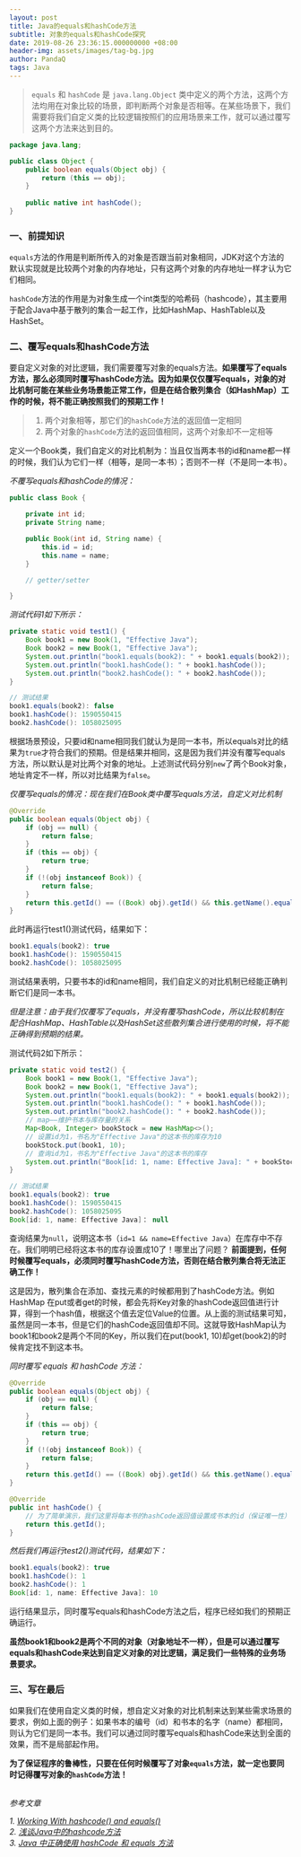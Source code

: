 ```yaml
---
layout: post
title: Java的equals和hashCode方法
subtitle: 对象的equals和hashCode探究
date: 2019-08-26 23:36:15.000000000 +08:00
header-img: assets/images/tag-bg.jpg
author: PandaQ
tags: Java
---
```


>`equals` 和 `hashCode` 是 `java.lang.Object` 类中定义的两个方法，这两个方法均用在对象比较的场景，即判断两个对象是否相等。在某些场景下，我们需要将我们自定义类的比较逻辑按照们的应用场景来工作，就可以通过覆写这两个方法来达到目的。

```java
package java.lang;

public class Object {
    public boolean equals(Object obj) {
        return (this == obj);
    }
    
    public native int hashCode();
}
```

### 一、前提知识

`equals`方法的作用是判断所传入的对象是否跟当前对象相同，JDK对这个方法的默认实现就是比较两个对象的内存地址，只有这两个对象的内存地址一样才认为它们相同。

`hashCode`方法的作用是为对象生成一个int类型的哈希码（hashcode），其主要用于配合Java中基于散列的集合一起工作，比如HashMap、HashTable以及HashSet。

### 二、覆写equals和hashCode方法

要自定义对象的对比逻辑，我们需要覆写对象的equals方法。**如果覆写了equals方法，那么必须同时覆写hashCode方法。因为如果仅仅覆写equals，对象的对比机制可能在某些业务场景能正常工作，但是在结合散列集合（如HashMap）工作的时候，将不能正确按照我们的预期工作！**

>1. 两个对象相等，那它们的`hashCode`方法的返回值一定相同
>2. 两个对象的`hashCode`方法的返回值相同，这两个对象却不一定相等

定义一个Book类，我们自定义的对比机制为：当且仅当两本书的id和name都一样的时候，我们认为它们一样（相等，是同一本书）；否则不一样（不是同一本书）。

*不覆写equals和hashCode的情况：*

```java
public class Book {

    private int id;
    private String name;

    public Book(int id, String name) {
        this.id = id;
        this.name = name;
    }

    // getter/setter

}
```

*测试代码1如下所示：*

```java
private static void test1() {
    Book book1 = new Book(1, "Effective Java");
    Book book2 = new Book(1, "Effective Java");
    System.out.println("book1.equals(book2): " + book1.equals(book2));
    System.out.println("book1.hashCode(): " + book1.hashCode());
    System.out.println("book2.hashCode(): " + book2.hashCode());
}

// 测试结果
book1.equals(book2): false
book1.hashCode(): 1590550415
book2.hashCode(): 1058025095
```

根据场景预设，只要id和name相同我们就认为是同一本书，所以equals对比的结果为`true`才符合我们的预期。但是结果并相同，这是因为我们并没有覆写equals方法，所以默认是对比两个对象的地址。上述测试代码分别`new`了两个Book对象，地址肯定不一样，所以对比结果为`false`。

*仅覆写equals的情况：现在我们在Book类中覆写equals方法，自定义对比机制*

```java
@Override
public boolean equals(Object obj) {
    if (obj == null) {
        return false;
    }
    if (this == obj) {
        return true;
    }
    if (!(obj instanceof Book)) {
        return false;
    }
    return this.getId() == ((Book) obj).getId() && this.getName().equals(((Book) obj).getName());
}
```

此时再运行test1()测试代码，结果如下：

```java
book1.equals(book2): true
book1.hashCode(): 1590550415
book2.hashCode(): 1058025095
```

测试结果表明，只要书本的id和name相同，我们自定义的对比机制已经能正确判断它们是同一本书。

*但是注意：由于我们仅覆写了equals，并没有覆写hashCode，所以比较机制在配合HashMap、HashTable以及HashSet这些散列集合进行使用的时候，将不能正确得到预期的结果。*

测试代码2如下所示：

```java
private static void test2() {
    Book book1 = new Book(1, "Effective Java");
    Book book2 = new Book(1, "Effective Java");
    System.out.println("book1.equals(book2): " + book1.equals(book2));
    System.out.println("book1.hashCode(): " + book1.hashCode());
    System.out.println("book2.hashCode(): " + book2.hashCode());
    // map——维护书本与库存量的关系
    Map<Book, Integer> bookStock = new HashMap<>();
    // 设置id为1，书名为"Effective Java"的这本书的库存为10
    bookStock.put(book1, 10);
    // 查询id为1，书名为"Effective Java"的这本书的库存
    System.out.println("Book[id: 1, name: Effective Java]: " + bookStock.get(book2));
}

// 测试结果
book1.equals(book2): true
book1.hashCode(): 1590550415
book2.hashCode(): 1058025095
Book[id: 1, name: Effective Java]： null
```

查询结果为`null`，说明这本书（`id=1 && name=Effective Java`）在库存中不存在。我们明明已经将这本书的库存设置成10了！哪里出了问题？
**前面提到，任何时候覆写equals，必须同时覆写hashCode方法，否则在结合散列集合将无法正确工作！**

这是因为，散列集合在添加、查找元素的时候都用到了hashCode方法。例如 HashMap 在put或者get的时候，都会先将Key对象的hashCode返回值进行计算，得到一个hash值，根据这个值去定位Value的位置。从上面的测试结果可知，虽然是同一本书，但是它们的hashCode返回值却不同。这就导致HashMap认为book1和book2是两个不同的Key，所以我们在put(book1, 10)却get(book2)的时候肯定找不到这本书。

*同时覆写 equals 和 hashCode 方法：*

```java
@Override
public boolean equals(Object obj) {
    if (obj == null) {
        return false;
    }
    if (this == obj) {
        return true;
    }
    if (!(obj instanceof Book)) {
        return false;
    }
    return this.getId() == ((Book) obj).getId() && this.getName().equals(((Book) obj).getName());
}

@Override
public int hashCode() {
    // 为了简单演示，我们这里将每本书的hashCode返回值设置成书本的id（保证唯一性）
    return this.getId();
}
```

*然后我们再运行test2()测试代码，结果如下：*

```java
book1.equals(book2): true
book1.hashCode(): 1
book2.hashCode(): 1
Book[id: 1, name: Effective Java]: 10
```

运行结果显示，同时覆写equals和hashCode方法之后，程序已经如我们的预期正确运行。

**虽然book1和book2是两个不同的对象（对象地址不一样），但是可以通过覆写equals和hashCode来达到自定义对象的对比逻辑，满足我们一些特殊的业务场景要求。**

### 三、写在最后

如果我们在使用自定义类的时候，想自定义对象的对比机制来达到某些需求场景的要求，例如上面的例子：如果书本的编号（id）和书本的名字（name）都相同，则认为它们是同一本书。我们可以通过同时覆写equals和hashCode来达到全面的效果，而不是局部起作用。

**为了保证程序的鲁棒性，只要在任何时候覆写了对象`equals`方法，就一定也要同时记得覆写对象的`hashCode`方法！**
<br /><br />

*参考文章*

*1. [Working With hashcode() and equals()](https://dzone.com/articles/working-with-hashcode-and-equals-in-java)* <br />
*2. [浅谈Java中的hashcode方法](https://www.cnblogs.com/dolphin0520/p/3681042.html)* <br />
*3. [Java 中正确使用 hashCode 和 equals 方法](https://www.oschina.net/question/82993_75533)*